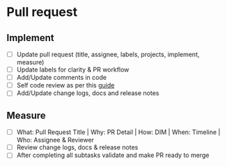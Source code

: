 # Pull request

## Implement

- [ ] Update pull request (title, assignee, labels, projects, implement, measure)
- [ ] Update labels for clarity & PR workflow
- [ ] Add/Update comments in code
- [ ] Self code review as per this [guide](https://google.github.io/eng-practices/review/)
- [ ] Add/Update change logs, docs and release notes

## Measure

- [ ] What: Pull Request Title | Why: PR Detail | How: DIM | When: Timeline | Who: Assignee & Reviewer
- [ ] Review change logs, docs & release notes
- [ ] After completing all subtasks validate and make PR ready to merge
